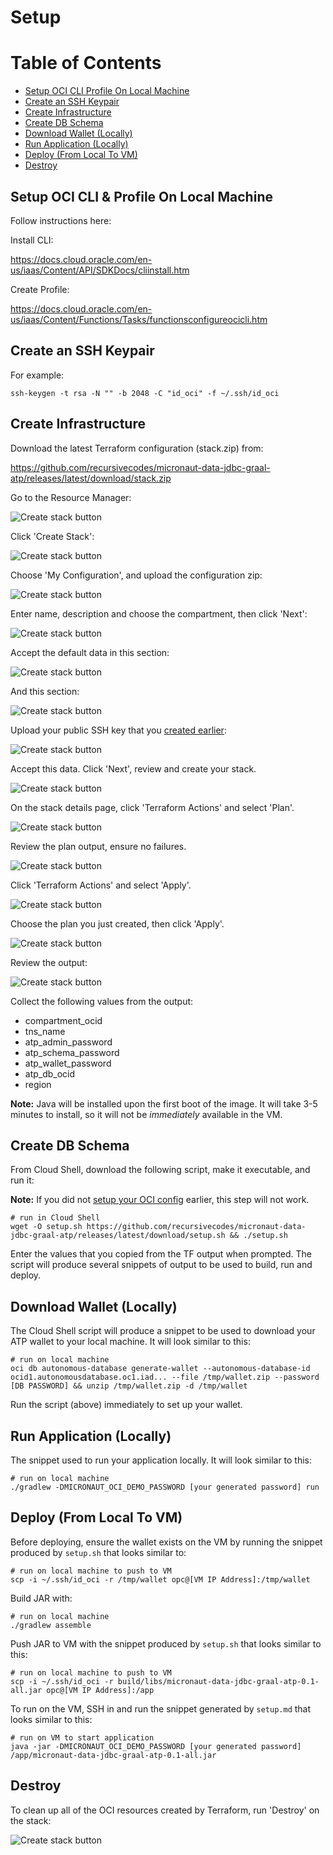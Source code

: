 # Setup

Table of Contents
=================

  * [Setup OCI CLI Profile On Local Machine](#setup-oci-cli-profile-on-local-machine)
  * [Create an SSH Keypair](#create-an-ssh-keypair)
  * [Create Infrastructure](#create-infrastructure)
  * [Create DB Schema](#create-db-schema)
  * [Download Wallet (Locally)](#download-wallet-locally)
  * [Run Application (Locally)](#run-application-locally)
  * [Deploy (From Local To VM)](#deploy-from-local-to-vm)
  * [Destroy](#destroy)

## Setup OCI CLI & Profile On Local Machine

Follow instructions here:

Install CLI:

https://docs.cloud.oracle.com/en-us/iaas/Content/API/SDKDocs/cliinstall.htm

Create Profile:

https://docs.cloud.oracle.com/en-us/iaas/Content/Functions/Tasks/functionsconfigureocicli.htm

## Create an SSH Keypair

For example:

```shell script
ssh-keygen -t rsa -N "" -b 2048 -C "id_oci" -f ~/.ssh/id_oci
```

## Create Infrastructure

Download the latest Terraform configuration (stack.zip) from: 

https://github.com/recursivecodes/micronaut-data-jdbc-graal-atp/releases/latest/download/stack.zip

Go to the Resource Manager:

![Create stack button](images/resource_manager_link.png)

Click 'Create Stack':

![Create stack button](images/create_stack_btn.png)

Choose 'My Configuration', and upload the configuration zip:

![Create stack button](images/stack_info_1.png)

Enter name, description and choose the compartment, then click 'Next':

![Create stack button](images/stack_info_2.png)

Accept the default data in this section:

![Create stack button](images/stack_var_1.png)

And this section:

![Create stack button](images/stack_var_2.png)

Upload your public SSH key that you [created earlier](#create-an-ssh-keypair):

![Create stack button](images/stack_var_3.png)

Accept this data. Click 'Next', review and create your stack.

![Create stack button](images/stack_var_4.png)

On the stack details page, click 'Terraform Actions' and select 'Plan'.

![Create stack button](images/stack_plan.png)

Review the plan output, ensure no failures.

![Create stack button](images/plan_log.png)

Click 'Terraform Actions' and select 'Apply'.

![Create stack button](images/stack_apply.png)

Choose the plan you just created, then click 'Apply'.

![Create stack button](images/stack_apply_2.png)

Review the output:

![Create stack button](images/tf_output.png)

Collect the following values from the output:

* compartment_ocid
* tns_name
* atp_admin_password
* atp_schema_password
* atp_wallet_password
* atp_db_ocid
* region

**Note:** Java will be installed upon the first boot of the image. It will take 3-5 minutes to install, so it will not be *immediately* available in the VM.

## Create DB Schema

From Cloud Shell, download the following script, make it executable, and run it:

**Note:** If you did not [setup your OCI config](#setup-oci-cli-profile-on-local-machine) earlier, this step will not work.

```shell script
# run in Cloud Shell
wget -O setup.sh https://github.com/recursivecodes/micronaut-data-jdbc-graal-atp/releases/latest/download/setup.sh && ./setup.sh
```

Enter the values that you copied from the TF output when prompted. The script will produce several snippets of output to be used to build, run and deploy.

## Download Wallet (Locally)

The Cloud Shell script will produce a snippet to be used to download your ATP wallet to your local machine. It will look similar to this:

```shell script
# run on local machine
oci db autonomous-database generate-wallet --autonomous-database-id ocid1.autonomousdatabase.oc1.iad... --file /tmp/wallet.zip --password [DB PASSWORD] && unzip /tmp/wallet.zip -d /tmp/wallet
```

Run the script (above) immediately to set up your wallet.

## Run Application (Locally)
 
The snippet used to run your application locally. It will look similar to this:

```shell script
# run on local machine
./gradlew -DMICRONAUT_OCI_DEMO_PASSWORD [your generated password] run
```
## Deploy (From Local To VM)

Before deploying, ensure the wallet exists on the VM by running the snippet produced by `setup.sh` that looks similar to:

```shell script
# run on local machine to push to VM
scp -i ~/.ssh/id_oci -r /tmp/wallet opc@[VM IP Address]:/tmp/wallet
```

Build JAR with:

```shell script
# run on local machine
./gradlew assemble
```

Push JAR to VM with the snippet produced by `setup.sh` that looks similar to this:

```shell script
# run on local machine to push to VM
scp -i ~/.ssh/id_oci -r build/libs/micronaut-data-jdbc-graal-atp-0.1-all.jar opc@[VM IP Address]:/app
```

To run on the VM, SSH in and run the snippet generated by `setup.md` that looks similar to this:
```shell script
# run on VM to start application
java -jar -DMICRONAUT_OCI_DEMO_PASSWORD [your generated password] /app/micronaut-data-jdbc-graal-atp-0.1-all.jar
```

## Destroy

To clean up all of the OCI resources created by Terraform, run 'Destroy' on the stack:

![Create stack button](images/destroy_stack.png)

